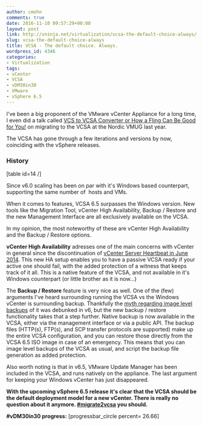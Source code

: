 ```yaml
---
author: cmohn
comments: true
date: 2016-11-10 09:57:29+00:00
layout: post
link: http://vninja.net/virtualization/vcsa-the-default-choice-always/
slug: vcsa-the-default-choice-always
title: VCSA - The default choice. Always.
wordpress_id: 4346
categories:
- Virtualization
tags:
- vCenter
- VCSA
- vDM30in30
- VMware
- vSphere 6.5
---
```


I've been a big proponent of the VMware vCenter Appliance for a long time, I even did a talk called [VCS to VCSA Converter or How a Fling Can Be Good for You!](https://www.vmug.com/p/cm/ld/fid=10931) on migrating to the VCSA at the Nordic VMUG last year.

The VCSA has gone through a few iterations and versions by now, coinciding with the vSphere releases.



### History



[table id=14 /]

Since v6.0 scaling has been on par with it's Windows based counterpart, supporting the same number of  hosts and VMs.

When it comes to features, VCSA 6.5 surpasses the Windows version. New tools like the Migration Tool, vCenter High Availability, Backup / Restore and the new Management Interface are all exclusively available on the VCSA.

In my opinion, the most noteworthy of these are vCenter High Availability and the Backup / Restore options.

**vCenter High Availability** adresses one of the main concerns with vCenter in general since the discontinuation of [vCenter Server Heartbeat in June 2014](http://www.vmware.com/products/vcenter-server-heartbeat.html). This new HA setup enables you to have a passive VCSA ready if your active one should fail, with the added protection of a witness that keeps track of it all. This is a native feature of the VCSA, and not available in it's Windows counterpart (or little brother as it is now...)

The **Backup / Restore** feature is very nice as well. One of the (few) arguments I've heard surrounding running the VCSA vs the Windows vCenter is surrounding backup. Thankfully the [myth regarding image level backups](http://vninja.net/vmware-2/vcenter-server-appliance-backups/) of it was debunked in v6, but the new backup / restore functionality takes that a step further. Native backup is now available in the VCSA, either via the management interface or via a public API. The backup files (HTTP(s), FTP(s), and SCP transfer protocols are supported) make up the entire VCSA configuration, and you can restore those directly from the VCSA 6.5 ISO image in case of an emergency. This means that you can image level backups of the VCSA as usual, and script the backup file generation as added protection.

Also worth noting is that in v6.5, VMware Update Manager has been included in the VCSA, and runs natively on the appliance. The last argument for keeping your Windows vCenter has just disappeared.

**With the upcoming vSphere 6.5 release it's clear that the VCSA should be the default deployment model for a new vCenter. There is really no question about it anymore. [#migrate2vcsa](https://twitter.com/search?q=%23migrate2vcsa&src=typd) you should.**

**#vDM30in30 progress:**
[progressbar_circle percent= 26.66]



